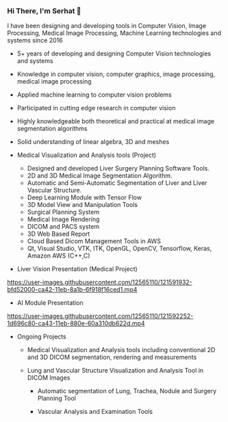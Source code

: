 ### Hi There, I'm Serhat 👋

I have been designing and developing tools in Computer Vision, Image Processing, Medical Image Processing, Machine Learning technologies and systems since 2016

* 5+ years of developing and designing Computer Vision technologies and systems
* Knowledge in  computer vision, computer graphics, image processing, medical image processing  
* Applied machine learning to computer vision problems
* Participated in cutting edge research in computer vision
* Highly knowledgeable both theoretical and practical at medical image segmentation algorithms
* Solid understanding of linear algebra, 3D and meshes

* Medical Visualization and Analysis tools (Project)
  * Designed and developed Liver Surgery Planning Software Tools. 
  * 2D and 3D Medical Image Segmentation Algorithm.
  * Automatic and Semi-Automatic Segmentation of Liver and Liver Vascular Structure.
  * Deep Learning Module with Tensor Flow
  * 3D Model View and Manipulation Tools
  * Surgical Planning System
  * Medical Image Rendering
  * DICOM and PACS system 
  * 3D Web Based Report
  * Cloud Based Dicom Management Tools in AWS
  * Qt, Visual Studio, VTK, ITK, OpenGL, OpenCV, Tensorflow, Keras, Amazon AWS (C++,C)


* Liver Vision Presentation (Medical Project)

https://user-images.githubusercontent.com/12565110/121591932-bfd52000-ca42-11eb-8a1b-6f918f16ced1.mp4


* AI Module Presentation

https://user-images.githubusercontent.com/12565110/121592252-1d696c80-ca43-11eb-880e-60a310db622d.mp4


* Ongoing Projects

  * Medical Visualization and Analysis tools including conventional 2D and 3D DICOM segmentation, rendering and measurements

  * Lung and Vascular Structure Visualization and Analysis Tool in DICOM Images 
      
    * Automatic segmentation of Lung, Trachea, Nodule and Surgery Planning Tool
    
    * Vascular Analysis and Examination Tools

 





